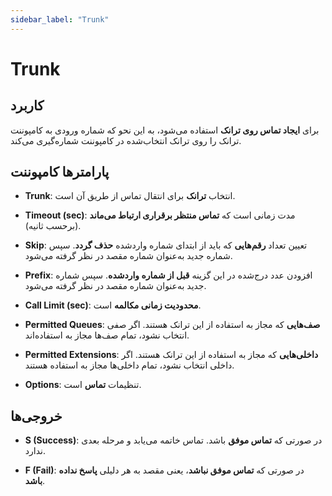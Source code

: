```yaml
---
sidebar_label: "Trunk"
---
```



# Trunk  

## کاربرد  

برای **ایجاد تماس روی ترانک** استفاده می‌شود، به این نحو که شماره ورودی به کامپوننت ترانک را روی ترانک انتخاب‌شده در کامپوننت شماره‌گیری می‌کند.  

## پارامترها کامپوننت  

- **Trunk**: انتخاب **ترانک** برای انتقال تماس از طریق آن است.  

- **Timeout (sec)**: مدت زمانی است که **تماس منتظر برقراری ارتباط می‌ماند** (برحسب ثانیه).  

- **Skip**: تعیین تعداد **رقم‌هایی** که باید از ابتدای شماره واردشده **حذف گردد**. سپس شماره جدید به‌عنوان شماره مقصد در نظر گرفته می‌شود.  

- **Prefix**: افزودن عدد درج‌شده در این گزینه **قبل از شماره واردشده**. سپس شماره جدید به‌عنوان شماره مقصد در نظر گرفته می‌شود.  

- **Call Limit (sec)**: **محدودیت زمانی مکالمه** است.  

- **Permitted Queues**: **صف‌هایی** که مجاز به استفاده از این ترانک هستند. اگر صفی انتخاب نشود، تمام صف‌ها مجاز به استفاده‌اند.  

- **Permitted Extensions**: **داخلی‌هایی** که مجاز به استفاده از این ترانک هستند. اگر داخلی انتخاب نشود، تمام داخلی‌ها مجاز به استفاده هستند.  

- **Options**: تنظیمات **تماس** است.  



## خروجی‌ها  

- **S (Success)**: در صورتی که **تماس موفق** باشد. تماس خاتمه می‌یابد و مرحله بعدی ندارد.  

- **F (Fail)**: در صورتی که **تماس موفق نباشد**، یعنی مقصد به هر دلیلی **پاسخ نداده باشد**.